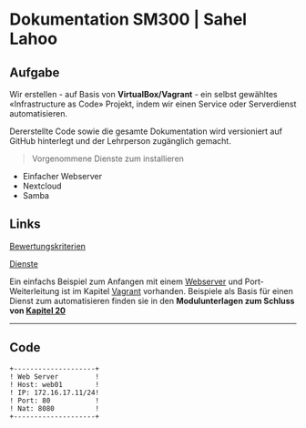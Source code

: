# Dokumentation SM300 | Sahel Lahoo
## Aufgabe
Wir erstellen - auf Basis von **VirtualBox/Vagrant** - ein selbst gewähltes «Infrastructure as Code»
Projekt, indem wir einen Service oder Serverdienst automatisieren.

Dererstellte Code sowie die gesamte Dokumentation wird versioniert auf GitHub hinterlegt und der Lehrperson zugänglich gemacht.

> Vorgenommene Dienste zum installieren

* Einfacher Webserver
* Nextcloud
* Samba

## Links
[1]: https://bscw.tbz.ch/bscw/bscw.cgi/d31416536/M300_LB2_IaC.pdf "Bewertungskriterien"
[2]: https://wiki.ubuntuusers.de/Serverdienste/ "Dienste"
[3]: https://github.com/mc-b/M300/tree/master/vagrant/web "Webserver"
[4]: https://github.com/mc-b/M300/tree/master/vagrant "Vagrant"
[5]: https://github.com/mc-b/M300/tree/master/20-Infrastruktur#-09---beispiele-f%C3%BCr-lb2 "Kapitel 20"

[Bewertungskriterien][1] 

[Dienste][2] 

Ein einfachs Beispiel zum Anfangen mit einem [Webserver][3] und Port-Weiterleitung ist im Kapitel [Vagrant][4] vorhanden.
Beispiele als Basis für einen Dienst zum automatisieren finden sie in den **Modulunterlagen zum Schluss von [Kapitel 20][5]**


---
## Code
```
+--------------------+          
! Web Server         !          
! Host: web01        !          
! IP: 172.16.17.11/24!
! Port: 80           !          
! Nat: 8080          !          
+--------------------+          


```
